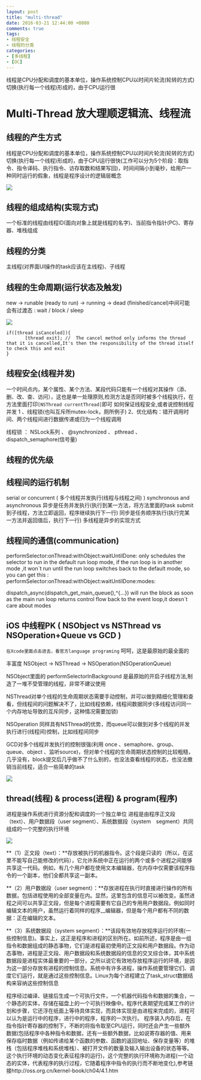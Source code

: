 ```yaml
---
layout: post
title: "multi-thread"
date: 2016-03-21 12:44:00 +0800
comments: true
tags:
- 线程安全
- 线程的分类
categories:
- [多线程]
- [OC]
---
```


线程是CPU分配和调度的基本单位，操作系统控制CPU以时间片轮流(轮转的方式)切换(执行每一个线程)形成的，由于CPU运行很

<!-- more -->

# Multi-Thread 放大理顺逻辑流、线程流

## 线程的产生方式

线程是CPU分配和调度的基本单位，操作系统控制CPU以时间片轮流(轮转的方式)切换(执行每一个线程)形成的，由于CPU运行很快(工作可以分为5个阶段：取指令、指令译码、执行指令、访存取数和结果写回)，时间间隔小到毫秒，给用户一种同时运行的假象，线程是程序设计的逻辑层概念

![](/images/thread1.png)

## 线程的组成结构(实现方式)

一个标准的线程由线程ID(面向对象上就是线程的名字)、当前指令指针(PC)、寄存器、堆栈组成

## 线程的分类

主线程(对界面UI操作的task应该在主线程)、子线程

## 线程的生命周期(运行状态及触发)

new -> runable (ready to run) -> running -> dead (finished/cancel)中间可能会有过渡态 : wait / block / sleep

![](/images/thread2.png)

```objc
if([thread isCanceled]){
       [thread exit]; //  The cancel method only informs the thread that it is cancelled,It's then the responsibility of the thread itself to check this and exit
}
```

## 线程安全(线程并发)

一个时间点内，某个属性、某个方法、某段代码只能有一个线程对其操作（添、删、改、查、访问），这也是单一处理原则,检测方法是否同时被多个线程执行，在方法里面打印`[NSThread currentThread]`即可
如何保证线程安全,或者说控制线程并发 1 、线程锁(也叫互斥所mutex-lock，厕所例子)  2、优化结构：错开调用时间、两个线程间进行数据传递或归为一个线程调用

线程锁 ： NSLock系列 、 @synchronized 、 pthread 、dispatch_semaphore(信号量)

## 线程的优先级

## 线程间的运行机制

serial or concurrent ( 多个线程并发执行(线程与线程之间) )
synchronous and asynchronous
异步是任务并发执行(执行到某一方法，将方法里面的task submit到子线程，方法立即返回，程序继续执行下一行)
同步是任务顺序执行(执行完某一方法并返回值后，执行下一行)
多线程是异步的实现方式

## 线程间的通信(communication)

performSelector:onThread:withObject:waitUntilDone:  only schedules the selector to run in the default run loop mode, if the run loop is in another mode ,it won`t run until the run loop switches back to the default mode, so you can get this :  performSelector:onThread:withObject:waitUntilDone:modes:

dispatch_async(dispatch_get_main_queue(),^{…}) will run the block as soon as the main run loop returns control flow back to the event loop,it doesn`t care about modes

## iOS 中线程PK ( NSObject vs NSThread vs NSOperation+Queue vs GCD )

`在Xcode里面点击进去，看官方language programing` 呵呵，这是最原始的最全面的

丰富度 NSObject -> NSThread -> NSOperation(NSOperationQueue)

NSObject里面的 performSelectorInBackground 是最原始的开启子线程方法,制造了一堆不受管理的线程，非常不建议使用

NSThread对单个线程的生命周期状态需要手动控制，并可以做到精细化管理和查看，但线程间的问题解决不了，比如线程依赖，线程间数据同步(多线程访问同一个内存地址导致的互斥同步，这种情况需要加锁)

NSOperation 同样具有NSThread的优势，而queue可以做到对多个线程的并发执行进行(线程间)控制，比如线程间同步

GCD对多个线程并发执行的控制很强(利用 once 、semaphore、group、queue、object 、监听source)，但对单个线程的生命周期状态控制的比较粗糙，几乎没有，block提交后几乎做不了什么别的，也没法查看线程的状态，也没法撤销当前线程，适合一些简单的task

![](/images/thread3.png)

## thread(线程) & process(进程) & program(程序)

进程是操作系统进行资源分配和调度的一个独立单位
进程是由程序正文段（text）、用户数据段（user segment）、系统数据段（system　segment）共同组成的一个完整的执行环境

![](/images/thread4.png)

**（1）正文段（text）：**存放被执行的机器指令。这个段是只读的（所以，在这里不能写自己能修改的代码），它允许系统中正在运行的两个或多个进程之间能够共享这一代码。例如，有几个用户都在使用文本编辑器，在内存中仅需要该程序指令的一个副本，他们全都共享这一副本。

**（2）用户数据段（user segment）：**存放进程在执行时直接进行操作的所有数据，包括进程使用的全部变量在内。显然，这里包含的信息可以被改变。虽然进程之间可以共享正文段，但是每个进程需要有它自己的专用用户数据段。例如同时编辑文本的用户，虽然运行着同样的程序__编辑器，但是每个用户都有不同的数据：正在编辑的文本。

**（3）系统数据段（system segment）：**该段有效地存放程序运行的环境(一些控制信息)。事实上，这正是程序和进程的区别所在。如前所述，程序是由一组指令和数据组成的静态事物，它们是进程最初使用的正文段和用户数据段。作为动态事物，进程是正文段、用户数据段和系统数据段的信息的交叉综合体，其中系统数据段是进程实体最重要的一部分，之所以说它有效地存放程序运行的环境，是因为这一部分存放有进程的控制信息。系统中有许多进程，操作系统要管理它们、调度它们运行，就是通过这些控制信息。Linux为每个进程建立了task_struct数据结构来容纳这些控制信息

   程序经过编译、链接后生成一个可执行文件，一个机器代码指令和数据的集合，一个静态的实体，存储在磁盘上的一个可执行映像中。程序代表期望完成某工作的计划和步骤，它还浮在纸面上等待具体实现，而具体实现是由进程来完成的，进程可以认为是运行中的程序，进行中的程序，程序的一次执行。
   程序装入内存后，在指令指针寄存器的控制下，不断的将指令取至CPU运行，同时还会产生一些额外数据(包括程序中各种指令和数据，还有一些额外数据，比如说寄存器的值、用来保存临时数据（例如传递给某个函数的参数、函数的返回地址、保存变量等）的堆栈（包括程序堆栈和系统堆栈）、被打开文件的数量及输入输出设备的状态等等。这个执行环境的动态变化表征程序的运行)，这个完整的执行环境称为进程(一个动态的实体，代表程序的执行过程，它随着程序中指令的执行而不断地变化),参考链接http://oss.org.cn/kernel-book/ch04/4.1.htm
   


